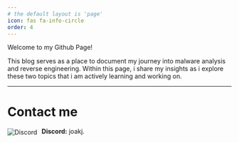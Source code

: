 ```yaml
---
# the default layout is 'page'
icon: fas fa-info-circle
order: 4
---
```


Welcome to my Github Page!

This blog serves as a place to document my journey into malware analysis and reverse engineering. Within this page, i share my insights as i explore these two topics that i am actively learning and working on.

---
# Contact me
<img src="https://img.icons8.com/ios-filled/20/5865F2/discord-logo.png" alt="Discord" style="vertical-align: middle; position: relative; margin-right: 6px;"/> **Discord:** joakj.


